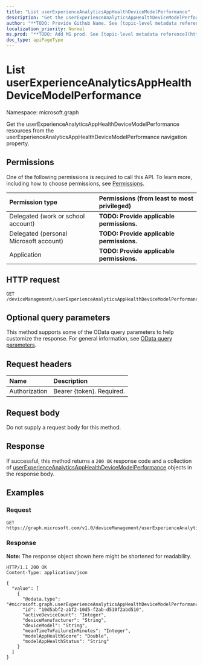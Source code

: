 ```yaml
---
title: "List userExperienceAnalyticsAppHealthDeviceModelPerformance"
description: "Get the userExperienceAnalyticsAppHealthDeviceModelPerformance resources from the userExperienceAnalyticsAppHealthDeviceModelPerformance navigation property."
author: "**TODO: Provide Github Name. See [topic-level metadata reference](https://msgo.azurewebsites.net/add/document/guidelines/metadata.html#topic-level-metadata)**"
localization_priority: Normal
ms.prod: "**TODO: Add MS prod. See [topic-level metadata reference](https://msgo.azurewebsites.net/add/document/guidelines/metadata.html#topic-level-metadata)**"
doc_type: apiPageType
---
```


# List userExperienceAnalyticsAppHealthDeviceModelPerformance
Namespace: microsoft.graph



Get the userExperienceAnalyticsAppHealthDeviceModelPerformance resources from the userExperienceAnalyticsAppHealthDeviceModelPerformance navigation property.

## Permissions
One of the following permissions is required to call this API. To learn more, including how to choose permissions, see [Permissions](/graph/permissions-reference).

|Permission type|Permissions (from least to most privileged)|
|:---|:---|
|Delegated (work or school account)|**TODO: Provide applicable permissions.**|
|Delegated (personal Microsoft account)|**TODO: Provide applicable permissions.**|
|Application|**TODO: Provide applicable permissions.**|

## HTTP request

<!-- {
  "blockType": "ignored"
}
-->
``` http
GET /deviceManagement/userExperienceAnalyticsAppHealthDeviceModelPerformance
```

## Optional query parameters
This method supports some of the OData query parameters to help customize the response. For general information, see [OData query parameters](/graph/query-parameters).

## Request headers
|Name|Description|
|:---|:---|
|Authorization|Bearer {token}. Required.|

## Request body
Do not supply a request body for this method.

## Response

If successful, this method returns a `200 OK` response code and a collection of [userExperienceAnalyticsAppHealthDeviceModelPerformance](../resources/userexperienceanalyticsapphealthdevicemodelperformance.md) objects in the response body.

## Examples

### Request
<!-- {
  "blockType": "request",
  "name": "list_userexperienceanalyticsapphealthdevicemodelperformance"
}
-->
``` http
GET https://graph.microsoft.com/v1.0/deviceManagement/userExperienceAnalyticsAppHealthDeviceModelPerformance
```


### Response
**Note:** The response object shown here might be shortened for readability.
<!-- {
  "blockType": "response",
  "truncated": true,
  "@odata.type": "Collection(microsoft.graph.userExperienceAnalyticsAppHealthDeviceModelPerformance)"
}
-->
``` http
HTTP/1.1 200 OK
Content-Type: application/json

{
  "value": [
    {
      "@odata.type": "#microsoft.graph.userExperienceAnalyticsAppHealthDeviceModelPerformance",
      "id": "10d5abf2-abf2-10d5-f2ab-d510f2abd510",
      "activeDeviceCount": "Integer",
      "deviceManufacturer": "String",
      "deviceModel": "String",
      "meanTimeToFailureInMinutes": "Integer",
      "modelAppHealthScore": "Double",
      "modelAppHealthStatus": "String"
    }
  ]
}
```

